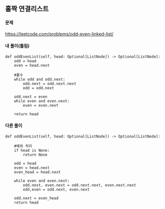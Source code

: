 ## 홀짝 연결리스트

#### 문제
https://leetcode.com/problems/odd-even-linked-list/

#### 내 풀이(틀림)
``` Python3
def oddEvenList(self, head: Optional[ListNode]) -> Optional[ListNode]:
    odd = head
    even = head.next
        
    #홀수
    while odd and odd.next:
        odd.next = odd.next.next
        odd = odd.next
            
    odd.next = even
    while even and even.next:
        even = even.next
        
    return head
```

#### 다른 풀이
``` Python3
def oddEvenList(self, head: Optional[ListNode]) -> Optional[ListNode]:
        
    #예외 처리
    if head is None:
        return None
        
    odd = head
    even = head.next
    even_head = head.next
        
    while even and even.next:
        odd.next, even.next = odd.next.next, even.next.next
        odd,even = odd.next, even.next
        
    odd.next = even_head
    return head
```
